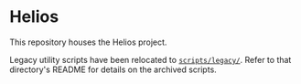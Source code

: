 # Helios

This repository houses the Helios project.

Legacy utility scripts have been relocated to [`scripts/legacy/`](scripts/legacy/).
Refer to that directory's README for details on the archived scripts.
